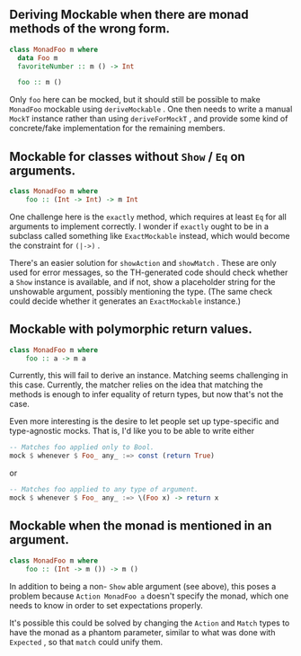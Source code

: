 ## Deriving Mockable when there are monad methods of the wrong form.

``` haskell
class MonadFoo m where
  data Foo m
  favoriteNumber :: m () -> Int

  foo :: m ()
```

Only `foo` here can be mocked, but it should still be possible to make
`MonadFoo` mockable using `deriveMockable` .  One then needs to write a manual
`MockT` instance rather than using `deriveForMockT` , and provide some kind of
concrete/fake implementation for the remaining members.

## Mockable for classes without `Show` / `Eq` on arguments.

``` haskell
class MonadFoo m where
    foo :: (Int -> Int) -> m Int
```

One challenge here is the `exactly` method, which requires at least `Eq` for all
arguments to implement correctly.  I wonder if `exactly` ought to be in a
subclass called something like `ExactMockable` instead, which would become the
constraint for `(|->)` .

There's an easier solution for `showAction` and `showMatch` .  These are only
used for error messages, so the TH-generated code should check whether a `Show`
instance is available, and if not, show a placeholder string for the unshowable
argument, possibly mentioning the type.  (The same check could decide whether it
generates an `ExactMockable` instance.)

## Mockable with polymorphic return values.

``` haskell
class MonadFoo m where
    foo :: a -> m a
```

Currently, this will fail to derive an instance.  Matching seems challenging in
this case.  Currently, the matcher relies on the idea that matching the methods
is enough to infer equality of return types, but now that's not the case.

Even more interesting is the desire to let people set up type-specific and
type-agnostic mocks.  That is, I'd like you to be able to write either

``` haskell
-- Matches foo applied only to Bool.
mock $ whenever $ Foo_ any_ :=> const (return True)
```

or

``` haskell
-- Matches foo applied to any type of argument.
mock $ whenever $ Foo_ any_ :=> \(Foo x) -> return x
```

## Mockable when the monad is mentioned in an argument.

``` haskell
class MonadFoo m where
    foo :: (Int -> m ()) -> m ()
```

In addition to being a non- `Show` able argument (see above), this poses a
problem because `Action MonadFoo a` doesn't specify the monad, which one needs
to know in order to set expectations properly.

It's possible this could be solved by changing the `Action` and `Match` types
to have the monad as a phantom parameter, similar to what was done with
`Expected` , so that `match` could unify them.
